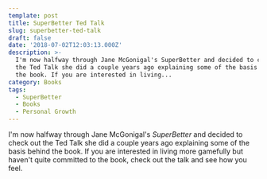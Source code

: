 ```yaml
---
template: post
title: SuperBetter Ted Talk
slug: superbetter-ted-talk
draft: false
date: '2018-07-02T12:03:13.000Z'
description: >-
  I'm now halfway through Jane McGonigal's SuperBetter and decided to check out
  the Ted Talk she did a couple years ago explaining some of the basis behind
  the book. If you are interested in living...
category: Books
tags:
  - SuperBetter
  - Books
  - Personal Growth
---
```


I'm now halfway through Jane McGonigal's *SuperBetter* and decided to check out the Ted Talk she did a couple years ago explaining some of the basis behind the book. If you are interested in living more gamefully but haven't quite committed to the book, check out the talk and see how you feel.
